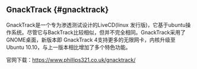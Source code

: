 ## GnackTrack {#gnacktrack}

GnackTrack是一个专为渗透测试设计的LiveCD(linux 发行版)，它基于ubuntu操作系统。尽管它与BackTrack比较相似，但并不完全相同。GnackTrack采用了GNOME桌面，新版本即 GnackTrack 4支持更多的无限网卡，内核升级至Ubuntu 10.10，与上一版本相比增加了多个特色功能。

官网下载：https://www.phillips321.co.uk/gnacktrack/